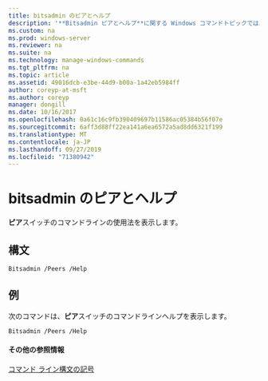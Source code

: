 ```yaml
---
title: bitsadmin のピアとヘルプ
description: '**Bitsadmin ピアとヘルプ**に関する Windows コマンドトピックでは、**ピア**スイッチのコマンドラインの使用方法を示します。'
ms.custom: na
ms.prod: windows-server
ms.reviewer: na
ms.suite: na
ms.technology: manage-windows-commands
ms.tgt_pltfrm: na
ms.topic: article
ms.assetid: 49016dcb-e3be-44d9-b00a-1a42eb5984ff
author: coreyp-at-msft
ms.author: coreyp
manager: dongill
ms.date: 10/16/2017
ms.openlocfilehash: 0a61c16c9fb390409697b11586ac05384b56f07e
ms.sourcegitcommit: 6aff3d88ff22ea141a6ea6572a5ad8dd6321f199
ms.translationtype: MT
ms.contentlocale: ja-JP
ms.lasthandoff: 09/27/2019
ms.locfileid: "71380942"
---
```

# <a name="bitsadmin-peers-and-help"></a>bitsadmin のピアとヘルプ



**ピア**スイッチのコマンドラインの使用法を表示します。

## <a name="syntax"></a>構文

```
Bitsadmin /Peers /Help 
```

## <a name="BKMK_examples"></a>例

次のコマンドは、**ピア**スイッチのコマンドラインヘルプを表示します。
```
Bitsadmin /Peers /Help
```

#### <a name="additional-references"></a>その他の参照情報

[コマンド ライン構文の記号](command-line-syntax-key.md)